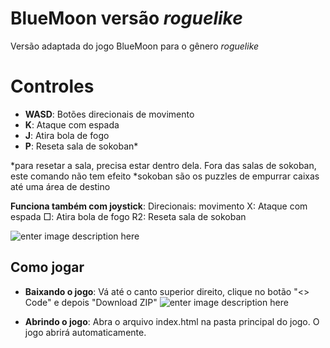 # BlueMoon versão *roguelike*

Versão adaptada do jogo BlueMoon para o gênero *roguelike*


# Controles

 - **WASD**: Botões direcionais de movimento
 - **K**: Ataque com espada
 - **J**: Atira bola de fogo
 - **P**: Reseta sala de sokoban*

*para resetar a sala, precisa estar dentro dela. Fora das salas de sokoban, este comando não tem efeito
*sokoban são os puzzles de empurrar caixas até uma área de destino

**Funciona também com joystick**:
Direcionais: movimento
X: Ataque com espada
□: Atira bola de fogo
R2: Reseta sala de sokoban

![enter image description here](https://p7.hiclipart.com/preview/348/543/811/playstation-3-black-sixaxis-playstation-2-playstation-4-gamepad.jpg)

## Como jogar

- **Baixando o jogo**:
Vá até o canto superior direito, clique no botão "<> Code" e depois "Download ZIP"
![enter image description here](https://i.imgur.com/dQHimFf.png)

- **Abrindo o jogo**:
Abra o arquivo index.html na pasta principal do jogo. O jogo abrirá automaticamente.

